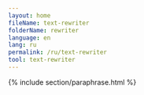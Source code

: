 ```yaml
---
layout: home
fileName: text-rewriter
folderName: rewriter
language: en
lang: ru
permalink: /ru/text-rewriter
tool: text-rewriter
---
```

{% include section/paraphrase.html %}
